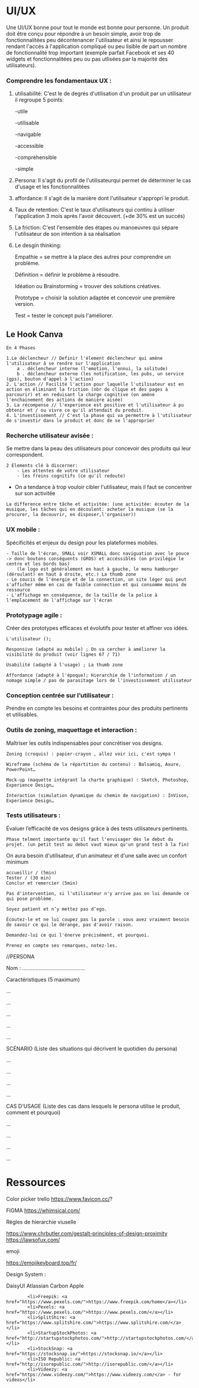 # UI/UX 

Une UI/UX bonne pour tout le monde est bonne pour personne. Un produit doit être conçu pour répondre à un besoin simple, avoir trop de fonctionnalitées peu décontenancer l'utilisateur et ainsi le repousser rendant l'accés à l'application compliqué ou peu lisible de part un nombre de fonctionnalité trop important (exemple parfait Facebook et ses 40 widgets et fonctionnalitées peu ou pas utlisées par la majorité des utilisateurs).

### Comprendre les fondamentaux UX : 



1. utilisabilité: C'est le de degrés d'utilisation d'un produit par un utilisateur il regroupe 5 points: 

    -utile 

    -utilisable 

    -navigable 

    -accessible 

    -compréhensible 

    -simple


 2. Persona: Il s'agit du profil de l'utilisateurqui permet de déterminer le cas d'usage et les fonctionnalitées

 3. affordance: Il s'agit de la manière dont l'utilisateur s'appropri le produit. 

 4. Taux de retention: C'est le taux d'utilisateurs qui continu à utiliser l'application 3 mois après l'avoir découvert. (+de 30% est un succés)

 5. La friction: C'est l'ensemble des étapes ou manoeuvres qui sépare l'utilisateur de son intention à sa réalisation
 
 6. Le desgin thinking:  

    Empathie = se mettre à la place des autres pour comprendre un problème.

    Définition = définir le problème à résoudre.

    Idéation ou Brainstorming = trouver des solutions créatives.

    Prototype = choisir la solution adaptée et concevoir une première version.

    Test = tester le concept puis l'améliorer.

## Le Hook Canva

    En 4 Phases 

    1.Le déclencheur // Definir l'élement déclencheur qui amène l'utilisateur à se rendre sur l'application
        a . déclencheur interne (l'emotion, l'ennui, la solitude)
        b . déclencheur externe (les notification, les pubs, un service (gps), bouton d'appel à l'action)
    2. L'action // Facilité l'action pour laquelle l'utilisateur est en action en éliminant la friction (nbr de clique et des pages à parcourir) et en reduisant la charge cognitive (on amène  l'enchainement des actions de manière aisée)
    3. La récompense // l'experience est positive et l'utilisateur à pu obtenir et / ou vivre ce qu'il attendait du produit. 
    4. L'investissement // C'est la phase qui va permettre à l'utilisateur de s'investir dans le produit et donc de se l'approprier

### Recherche utilisateur avisée : 
Se mettre dans la peau des utilisateurs pour concevoir des produits qui leur correspondent.

    2 Elements clé à discerner: 
        - Les attentes de votre utilisateur
        - les freins cognitifs (ce qu'il redoute)
   - On a tendance à trop vouloir cibler l'utilisateur, mais il faut se concentrer sur son activitée

    La difference entre tâche et activitée: (une activitée: écouter de la musique, les tâches qui en découlent: acheter la musique (se la procurer, la decouvrir, en disposer,l'organiser))


### UX mobile : 
Spécificités et enjeux du design pour les plateformes mobiles.

    - Taille de l'écran, SMALL voir XSMALL donc naviguation avec le pouce -> donc boutons conséquents (GROS) et accéssibles (on privilégie le centre et les bords bas)
        (le logo est généralement en haut à gauche, le menu hamburger (déroulant) en haut à droite, etc.) La thumb zone
    - Le soucis de l'énergie et de la connection, un site léger qui peut s'afficher même en cas de faible connection et qui consomme moins de ressource
    - L'affichage en conséquence, de la taille de la police à l'emplacement de l'affichage sur l'écran

### Prototypage agile : 
Créer des prototypes efficaces et évolutifs pour tester et affiner vos idées.

    L'utilisateur ();

    Responsive (adapté au mobile) ; On va cercher à améliorer la visibilité du produit (voir lignes 67 / 71)

    Usabilité (adapté à l'usage) ; La thumb zone

    Affordance (adapté à l'époque); Hierarchie de l'information / un nomage simple / pas de parasitage lors de l'investissement utilisateur

### Conception centrée sur l’utilisateur : 
Prendre en compte les besoins et contraintes pour des produits pertinents et utilisables.
### Outils de zoning, maquettage et interaction : 
Maîtriser les outils indispensables pour concrétiser vos designs.

    Zoning (croquis) : papier-crayon , allez voir ici, c'est sympa !

    Wireframe (schéma de la répartition du contenu) : Balsamiq, Axure, PowerPoint…

    Mock-up (maquette intégrant la charte graphique) : Sketch, Photoshop, Experience Design…

    Interaction (simulation dynamique du chemin de navigation) : InVison, Experience Design…

### Tests utilisateurs : 
Évaluer l’efficacité de vos designs grâce à des tests utilisateurs pertinents.

    Phase telment importante qu'il faut l'envisager dès le debut du projet. (un petit test au debut vaut mieux qu'un grand test à la fin)

On aura besoin d'utilisateur, d'un animateur et d'une salle avec un confort minimum

    accueillir / (5min)
    Tester / (30 min)
    Conclur et remercier (5min)

    Pas d'intervention, si l'utilisateur n'y arrive pas on lui demande ce qui pose problème. 
    
    Soyez patient et n’y mettez pas d’ego.
    
    Écoutez-le et ne lui coupez pas la parole : vous avez vraiment besoin de savoir ce qui le dérange, pas d'avoir raison.
    
    Demandez-lui ce qui l'énerve précisément, et pourquoi.
    
    Prenez en compte ses remarques, notez-les.

//PERSONA

Nom : ……………………………………

Caractéristiques (5 maximum)

…

…

…

…

…

SCÉNARIO (Liste des situations qui décrivent le quotidien du persona)

…

…

…

… 

CAS D'USAGE (Liste des cas dans lesquels le persona utilise le produit, comment et pourquoi)

…

…

…

…



# Ressources 

Color picker
trello
https://www.favicon.cc/?

FIGMA
https://whimsical.com/

Règles de hierarchie viuselle

https://www.chrbutler.com/gestalt-principles-of-design-proximity
https://lawsofux.com/

emoji

https://emojikeyboard.top/fr/

Design System :

DaisyUI
Atlassian 
Carbon 
Apple



            <li>Freepik: <a href="https://www.pexels.com/">https://www.freepik.com/home</a></li>
			<li>Pexels: <a href="https://www.pexels.com/">https://www.pexels.com/</a></li>
			<li>SplitShire: <a href="https://www.splitshire.com/">https://www.splitshire.com/</a></li>
			<li>StartupStockPhotos: <a href="http://startupstockphotos.com/">http://startupstockphotos.com/</a></li>
			<li>StockSnap: <a href="https://stocksnap.io/">https://stocksnap.io/</a></li>
			<li>ISO Republic: <a href="http://isorepublic.com/">http://isorepublic.com/</a></li>
			<li>Videezy: <a href="https://www.videezy.com/">https://www.videezy.com/</a> - for videos</li>